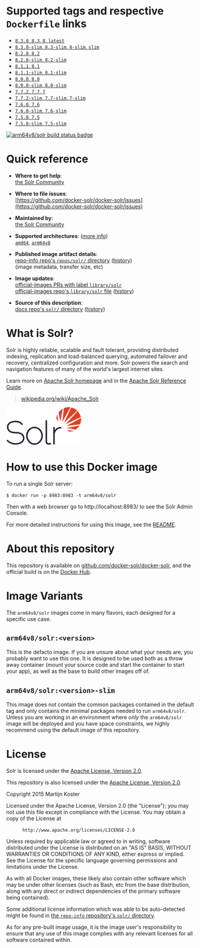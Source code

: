 <!--

********************************************************************************

WARNING:

    DO NOT EDIT "solr/README.md"

    IT IS AUTO-GENERATED

    (from the other files in "solr/" combined with a set of templates)

********************************************************************************

-->

# Supported tags and respective `Dockerfile` links

-	[`8.3.0`, `8.3`, `8`, `latest`](https://github.com/docker-solr/docker-solr/blob/389e7844c8405605a930fc30cc8029eb6027798e/8.3/Dockerfile)
-	[`8.3.0-slim`, `8.3-slim`, `8-slim`, `slim`](https://github.com/docker-solr/docker-solr/blob/389e7844c8405605a930fc30cc8029eb6027798e/8.3/slim/Dockerfile)
-	[`8.2.0`, `8.2`](https://github.com/docker-solr/docker-solr/blob/e1f14cc65ae720d0db958bc2905e97b776b4f74d/8.2/Dockerfile)
-	[`8.2.0-slim`, `8.2-slim`](https://github.com/docker-solr/docker-solr/blob/e1f14cc65ae720d0db958bc2905e97b776b4f74d/8.2/slim/Dockerfile)
-	[`8.1.1`, `8.1`](https://github.com/docker-solr/docker-solr/blob/e1f14cc65ae720d0db958bc2905e97b776b4f74d/8.1/Dockerfile)
-	[`8.1.1-slim`, `8.1-slim`](https://github.com/docker-solr/docker-solr/blob/e1f14cc65ae720d0db958bc2905e97b776b4f74d/8.1/slim/Dockerfile)
-	[`8.0.0`, `8.0`](https://github.com/docker-solr/docker-solr/blob/e1f14cc65ae720d0db958bc2905e97b776b4f74d/8.0/Dockerfile)
-	[`8.0.0-slim`, `8.0-slim`](https://github.com/docker-solr/docker-solr/blob/e1f14cc65ae720d0db958bc2905e97b776b4f74d/8.0/slim/Dockerfile)
-	[`7.7.2`, `7.7`, `7`](https://github.com/docker-solr/docker-solr/blob/e1f14cc65ae720d0db958bc2905e97b776b4f74d/7.7/Dockerfile)
-	[`7.7.2-slim`, `7.7-slim`, `7-slim`](https://github.com/docker-solr/docker-solr/blob/e1f14cc65ae720d0db958bc2905e97b776b4f74d/7.7/slim/Dockerfile)
-	[`7.6.0`, `7.6`](https://github.com/docker-solr/docker-solr/blob/e1f14cc65ae720d0db958bc2905e97b776b4f74d/7.6/Dockerfile)
-	[`7.6.0-slim`, `7.6-slim`](https://github.com/docker-solr/docker-solr/blob/e1f14cc65ae720d0db958bc2905e97b776b4f74d/7.6/slim/Dockerfile)
-	[`7.5.0`, `7.5`](https://github.com/docker-solr/docker-solr/blob/e1f14cc65ae720d0db958bc2905e97b776b4f74d/7.5/Dockerfile)
-	[`7.5.0-slim`, `7.5-slim`](https://github.com/docker-solr/docker-solr/blob/e1f14cc65ae720d0db958bc2905e97b776b4f74d/7.5/slim/Dockerfile)

[![arm64v8/solr build status badge](https://img.shields.io/jenkins/s/https/doi-janky.infosiftr.net/job/multiarch/job/arm64v8/job/solr.svg?label=arm64v8/solr%20%20build%20job)](https://doi-janky.infosiftr.net/job/multiarch/job/arm64v8/job/solr/)

# Quick reference

-	**Where to get help**:  
	[the Solr Community](https://lucene.apache.org/solr/community.html)

-	**Where to file issues**:  
	[https://github.com/docker-solr/docker-solr/issues](https://github.com/docker-solr/docker-solr/issues)

-	**Maintained by**:  
	[the Solr Community](https://github.com/docker-solr/docker-solr)

-	**Supported architectures**: ([more info](https://github.com/docker-library/official-images#architectures-other-than-amd64))  
	[`amd64`](https://hub.docker.com/r/amd64/solr/), [`arm64v8`](https://hub.docker.com/r/arm64v8/solr/)

-	**Published image artifact details**:  
	[repo-info repo's `repos/solr/` directory](https://github.com/docker-library/repo-info/blob/master/repos/solr) ([history](https://github.com/docker-library/repo-info/commits/master/repos/solr))  
	(image metadata, transfer size, etc)

-	**Image updates**:  
	[official-images PRs with label `library/solr`](https://github.com/docker-library/official-images/pulls?q=label%3Alibrary%2Fsolr)  
	[official-images repo's `library/solr` file](https://github.com/docker-library/official-images/blob/master/library/solr) ([history](https://github.com/docker-library/official-images/commits/master/library/solr))

-	**Source of this description**:  
	[docs repo's `solr/` directory](https://github.com/docker-library/docs/tree/master/solr) ([history](https://github.com/docker-library/docs/commits/master/solr))

# What is Solr?

Solr is highly reliable, scalable and fault tolerant, providing distributed indexing, replication and load-balanced querying, automated failover and recovery, centralized configuration and more. Solr powers the search and navigation features of many of the world's largest internet sites.

Learn more on [Apache Solr homepage](http://lucene.apache.org/solr/) and in the [Apache Solr Reference Guide](https://www.apache.org/dyn/closer.cgi/lucene/solr/ref-guide/).

> [wikipedia.org/wiki/Apache_Solr](https://en.wikipedia.org/wiki/Apache_Solr)

![logo](https://raw.githubusercontent.com/docker-library/docs/ddc9eb521da7c412b70229f1a600d0c63d55d0f7/solr/logo.png)

# How to use this Docker image

To run a single Solr server:

```console
$ docker run -p 8983:8983 -t arm64v8/solr
```

Then with a web browser go to http://localhost:8983/ to see the Solr Admin Console.

For more detailed instructions for using this image, see the [README](https://github.com/docker-solr/docker-solr/blob/master/README.md).

# About this repository

This repository is available on [github.com/docker-solr/docker-solr](https://github.com/docker-solr/docker-solr), and the official build is on the [Docker Hub](https://hub.docker.com/_/solr/).

# Image Variants

The `arm64v8/solr` images come in many flavors, each designed for a specific use case.

## `arm64v8/solr:<version>`

This is the defacto image. If you are unsure about what your needs are, you probably want to use this one. It is designed to be used both as a throw away container (mount your source code and start the container to start your app), as well as the base to build other images off of.

## `arm64v8/solr:<version>-slim`

This image does not contain the common packages contained in the default tag and only contains the minimal packages needed to run `arm64v8/solr`. Unless you are working in an environment where *only* the `arm64v8/solr` image will be deployed and you have space constraints, we highly recommend using the default image of this repository.

# License

Solr is licensed under the [Apache License, Version 2.0](https://www.apache.org/licenses/LICENSE-2.0).

This repository is also licensed under the [Apache License, Version 2.0](https://www.apache.org/licenses/LICENSE-2.0).

Copyright 2015 Martijn Koster

Licensed under the Apache License, Version 2.0 (the "License"); you may not use this file except in compliance with the License. You may obtain a copy of the License at

	      http://www.apache.org/licenses/LICENSE-2.0

Unless required by applicable law or agreed to in writing, software distributed under the License is distributed on an "AS IS" BASIS, WITHOUT WARRANTIES OR CONDITIONS OF ANY KIND, either express or implied. See the License for the specific language governing permissions and limitations under the License.

As with all Docker images, these likely also contain other software which may be under other licenses (such as Bash, etc from the base distribution, along with any direct or indirect dependencies of the primary software being contained).

Some additional license information which was able to be auto-detected might be found in [the `repo-info` repository's `solr/` directory](https://github.com/docker-library/repo-info/tree/master/repos/solr).

As for any pre-built image usage, it is the image user's responsibility to ensure that any use of this image complies with any relevant licenses for all software contained within.
